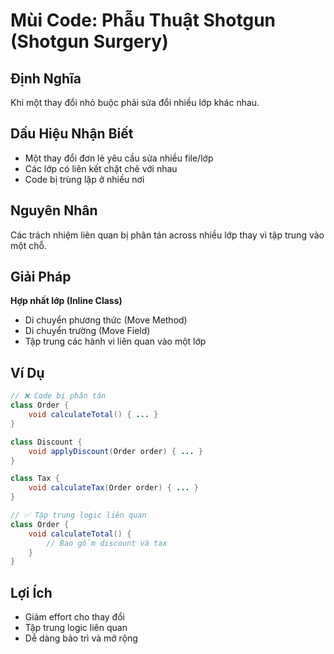 # **Mùi Code: Phẫu Thuật Shotgun (Shotgun Surgery)**

## **Định Nghĩa**
Khi một thay đổi nhỏ buộc phải sửa đổi nhiều lớp khác nhau.

## **Dấu Hiệu Nhận Biết**
- Một thay đổi đơn lẻ yêu cầu sửa nhiều file/lớp
- Các lớp có liên kết chặt chẽ với nhau
- Code bị trùng lặp ở nhiều nơi

## **Nguyên Nhân**
Các trách nhiệm liên quan bị phân tán across nhiều lớp thay vì tập trung vào một chỗ.

## **Giải Pháp**
**Hợp nhất lớp (Inline Class)**
- Di chuyển phương thức (Move Method)
- Di chuyển trường (Move Field)
- Tập trung các hành vi liên quan vào một lớp

## **Ví Dụ**
```java
// ❌ Code bị phân tán
class Order {
    void calculateTotal() { ... }
}

class Discount {
    void applyDiscount(Order order) { ... }
}

class Tax {
    void calculateTax(Order order) { ... }
}

// ✅ Tập trung logic liên quan
class Order {
    void calculateTotal() {
        // Bao gồm discount và tax
    }
}
```

## **Lợi Ích**
- Giảm effort cho thay đổi
- Tập trung logic liên quan
- Dễ dàng bảo trì và mở rộng
